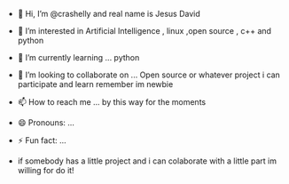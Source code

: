 - 👋 Hi, I’m @crashelly and real name is Jesus David
- 👀 I’m interested in  Artificial Intelligence , linux  ,open source , c++ and python
- 🌱 I’m currently learning ... python  
- 💞️ I’m looking to collaborate on ... Open source or whatever project i can participate and learn remember im newbie 
- 📫 How to reach me ... by this way for the moments
- 😄 Pronouns: ...
- ⚡ Fun fact: ...

- if somebody has a little project and  i can colaborate with a little part im willing for do it!

